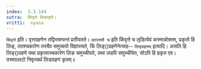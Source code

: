 ```yaml
---
index:  3.3.144
sutra:  किंवृत्ते लिङलृटौ।
vritti:  nyasa
---
```


`किंवृत्ते` इति। वृत्तग्रहणेन तद्विभक्त्यन्तं प्रतीयतते। `डतरतमौ च` इति किंवृत्ते च लृडित्येवं कस्मान्नोक्तम्, प्रकृतो हि लिङ्, ततश्चकारेण तस्यैव समुच्ययो विज्ञास्यते, किं लिङ्()ग्रहणेनेत्याह-- `लिङ्ग्रहणम्` इत्यादि। असति हि लिङ्()ग्रहणे यथा प्रकृत्वाच्चकारेण लिङ समुच्चीयते, तथा लडपि समुच्चीयेत, सोऽपि हि प्रकृत एव। तस्माल्लटो निवृत्त्यर्थं लिङग्रहणं कृतम्॥
